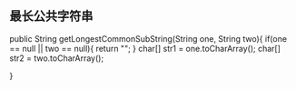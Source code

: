 ## 最长公共字符串

public String getLongestCommonSubString(String one, String two){
    if(one == null || two == null){
    return "";
    }
    char[] str1 = one.toCharArray();
    char[] str2 = two.toCharArray();
    
}